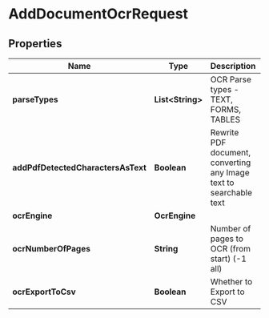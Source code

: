 

# AddDocumentOcrRequest


## Properties

| Name | Type | Description | Notes |
|------------ | ------------- | ------------- | -------------|
|**parseTypes** | **List&lt;String&gt;** | OCR Parse types - TEXT, FORMS, TABLES |  [optional] |
|**addPdfDetectedCharactersAsText** | **Boolean** | Rewrite PDF document, converting any Image text to searchable text |  [optional] |
|**ocrEngine** | **OcrEngine** |  |  [optional] |
|**ocrNumberOfPages** | **String** | Number of pages to OCR (from start) (-1 all) |  [optional] |
|**ocrExportToCsv** | **Boolean** | Whether to Export to CSV |  [optional] |



